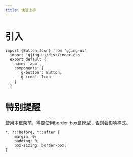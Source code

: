 ```yaml
---
title: 快速上手
---
```


# 引入

```
import {Button,Icon} from 'gjing-ui'
  import 'gjing-ui/dist/index.css'
  export default {
    name: 'app',
    components: {
      'g-button': Button,
      'g-icon': Icon
    }
  }
```
# 特别提醒
使用本框架前，需要使用border-box盒模型，否则会影响样式。
```
*, *::before, *::after {
    margin: 0;
    padding: 0;
    box-sizing: border-box;
}
```
